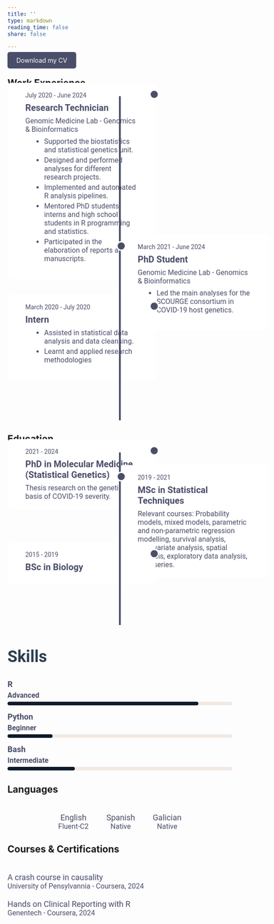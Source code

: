 ```yaml
---
title: ''
type: markdown
reading_time: false
share: false

---
```


<style>

  /* Timeline Styling */
  .timeline {
    position: relative;
    max-width: 1200px; /* Increased from 900px to 1200px */
    margin: 0 auto;
    padding: 70px 0;
    font-family: 'Roboto', roboto; 
  color: #4a4e69; 
  }

  .timeline::after {
    content: '';
    position: absolute;
    width: 4px;
    background-color: #4a4e69;
    top: 0;
    bottom: 0;
    left: 50%;
    margin-left: -2px;
  }

  .timeline-item {
    padding: 20px 40px; /* Increased padding */
    position: relative;
    width: 50%;
    background: #ffffff;
    border-radius: 8px;
    margin-bottom: 20px; /* Increased margin */
    font-size: 18px; /* Increased font size */
  }

  .timeline-item.left {
    left: 0;
    margin-top: -100px;
  }

  .timeline-item.right {
    left: 50%;
    margin-top: -120px; /* Pull up right-side items to start earlier */
  }

  .timeline-item::after {
    content: '';
    position: absolute;
    width: 16px;
    height: 16px;
    background-color: #4a4e69;
    border: 3px solid #fff;
    border-radius: 50%;
    top: 15px;
    right: -8px;
    z-index: 1;
  }

  .timeline-item.right::after {
    left: -8px;
  }

  .timeline-item .date {
    font-size: 14px; /* Increased font size */
    color: #4a4e69;
    margin-bottom: 8px;
  }

  .timeline-item .title {
    font-size: 20px; /* Increased font size */
    font-weight: bold;
    color: #4a4e69;
    margin-bottom: 8px;
  }

  .timeline-item .summary {
    font-size: 16px; /* Increased font size */
    color: #4a4e69;
  }

  .timeline-item .responsibilities {
    font-size: 16px; /* Increased font size */
    color: #4a4e69;
    margin-top: 8px;
    margin-left: 15px;
  }

  .timeline-item .responsibilities li {
    margin-bottom: 4px;
  }

  /* Skills Section Styling */
  .skills-section {
    margin-top: 40px;
    font-family: 'Roboto', roboto; 
  color: #4a4e69; 
  }

  .skills-section  {
    font-size: 24px;
    font-weight: bold;
    color: #2c3e50;
    margin-bottom: 20px;
  }

  .skill {
    margin-bottom: 15px;
  }

  .skill-name {
    font-size: 18px; /* Increased font size */
    color: #4a4e69;
    margin-bottom: 5px;
  }

  .skill-level {
    font-size: 16px; /* Increased font size */
    color: #4a4e69;
    margin-bottom: 5px;
  }

  .skill-bar {
    width: 100%;
    height: 8px;
    background-color: #f2e9e4;
    border-radius: 5px;
    overflow: hidden;
  }

  .skill-progress {
    height: 100%;
    background-color: #0d1b2a;
    border-radius: 5px;
  }

  .skill-progress.r { width: 85%; }
  .skill-progress.python { width: 20%; }
  .skill-progress.bash { width: 30%; }

  /* Horizontal Languages Styling */
  .languages-section {
    display: flex;
    justify-content: center;
    flex-wrap: wrap;
    margin-top: 40px;
    font-family: 'Roboto', roboto; 
  color: #4a4e69; 
  }

  .language {
    margin: 0 20px;
    text-align: center;
  }

  .language-name {
    font-size: 18px; /* Increased font size */
    color: #4a4e69;
  }

  .language-level {
    font-size: 16px; /* Increased font size */
    color: #4a4e69;
  }

  /* Original Courses and Certifications Layout */
  .courses-certifications-section {
    margin-top: 40px;
    font-family: 'Roboto', roboto; 
  color: #4a4e69; 
  }

  .course-certification {
    margin-bottom: 20px;
  }

  .course-certification-name {
    font-size: 18px; /* Increased font size */
    color: #4a4e69;
  }

  .course-certification-details {
    font-size: 16px; /* Increased font size */
    color: #4a4e69;
  }
</style>

<!-- CV Download Section -->
<a href="/uploads/resume.pdf" download="CV_SilviaDiz.pdf" style="padding: 10px 20px; background-color: #4a4e69; color: white; text-decoration: none; border-radius: 5px;">
  Download my CV
</a>


<!-- Work Experience Timeline -->
<h2>Work Experience</h2>
<div class="timeline">
  <div class="timeline-item left">
    <div class="date">July 2020 - June 2024</div>
    <div class="title">Research Technician</div>
    <div class="summary">Genomic Medicine Lab - Genomics & Bioinformatics</div>
    <ul class="responsibilities">
      <li>Supported the biostatistics and statistical genetics unit.</li>
      <li>Designed and performed analyses for different research projects.</li>
      <li>Implemented and automated R analysis pipelines. </li>
      <li>Mentored PhD students, interns and high school students in R programming and statistics.</li>
      <li>Participated in the elaboration of reports and manuscripts.</li>
    </ul>
  </div>

  <div class="timeline-item right">
    <div class="date">March 2021 - June 2024</div>
    <div class="title">PhD Student</div>
    <div class="summary">Genomic Medicine Lab - Genomics & Bioinformatics</div>
    <ul class="responsibilities">
      <li>Led the main analyses for the SCOURGE consortium in COVID-19 host genetics.</li>
  </div>
    </ul>

  <div class="timeline-item left">
    <div class="date">March 2020 - July 2020</div>
    <div class="title">Intern</div>
    <ul class="responsibilities">
      <li>Assisted in statistical data analysis and data cleansing.</li>
      <li>Learnt and applied research methodologies</li>
    </ul>
  </div>
</div>

<!-- Education Timeline -->
<h2>Education</h2>
<div class="timeline">
  <div class="timeline-item left">
    <div class="date">2021 - 2024</div>
    <div class="title">PhD in Molecular Medicine (Statistical Genetics)</div>
    <div class="summary">Thesis research on the genetic basis of COVID-19 severity.</div>
  </div>

  <div class="timeline-item right">
    <div class="date">2019 - 2021</div>
    <div class="title">MSc in Statistical Techniques</div>
    <div class="summary">Relevant courses: Probability models, mixed models, parametric and non-parametric regression modelling, survival analysis, multivariate analysis, spatial analysis, exploratory data analysis, time series.</div>
  </div>

  <div class="timeline-item left">
    <div class="date">2015 - 2019</div>
    <div class="title">BSc in Biology</div>
  </div>
</div>

<!-- Skills Section -->
<div class="skills-section">
  <h2>Skills</h2>
  <div class="skill">
    <div class="skill-name">R</div>
    <div class="skill-level">Advanced</div>
    <div class="skill-bar">
      <div class="skill-progress r"></div>
    </div>
  </div>
  <div class="skill">
    <div class="skill-name">Python</div>
    <div class="skill-level">Beginner</div>
    <div class="skill-bar">
      <div class="skill-progress python"></div>
    </div>
  </div>
  <div class="skill">
    <div class="skill-name">Bash</div>
    <div class="skill-level">Intermediate</div>
    <div class="skill-bar">
      <div class="skill-progress bash"></div>
    </div>
  </div>
</div>

<!-- Languages Section (Horizontal Layout) -->
<h2>Languages</h2>
<div class="languages-section">
  <div class="language">
    <div class="language-name">English</div>
    <div class="language-level">Fluent-C2</div>
  </div>
  <div class="language">
    <div class="language-name">Spanish</div>
    <div class="language-level">Native</div>
  </div>
  <div class="language">
    <div class="language-name">Galician</div>
    <div class="language-level">Native</div>
  </div>
</div>

<!-- Courses & Certifications Section (Original Layout) -->
<h2>Courses & Certifications</h2>
<div class="courses-certifications-section">
  <div class="course-certification">
    <div class="course-certification-name">A crash course in causality</div>
    <div class="course-certification-details">University of Pensylvannia - Coursera, 2024</div>
  </div>
  <div class="course-certification">
    <div class="course-certification-name">Hands on Clinical Reporting with R</div>
    <div class="course-certification-details">Genentech - Coursera, 2024</div>
  </div>
</div>
